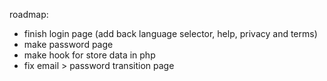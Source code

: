 roadmap:

- finish login page (add back language selector, help, privacy and terms)
- make password page
- make hook for store data in php
- fix email > password transition page